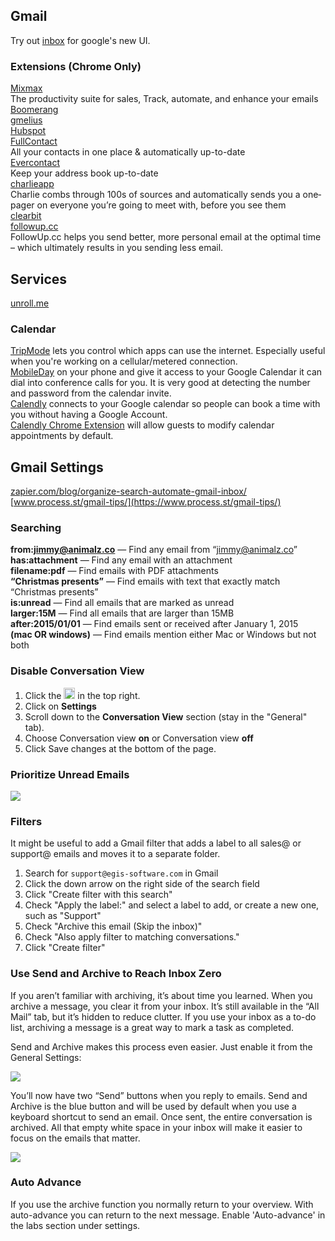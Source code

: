 ## Gmail

Try out [inbox](https://www.google.com/inbox/) for google's new UI.  

### Extensions (Chrome Only)


[Mixmax](https://mixmax.com/)  
The productivity suite for sales, Track, automate, and enhance your emails  
[Boomerang](http://www.boomeranggmail.com/)  
[gmelius](https://gmelius.com/)  
[Hubspot](https://chrome.google.com/webstore/detail/hubspot-sales/oiiaigjnkhngdbnoookogelabohpglmd?hl=en)  
[FullContact](fullcontact.com)  
All your contacts in one place & automatically up-to-date  
[Evercontact](http://www.evercontact.com/index.html)  
Keep your address book up-to-date  
[charlieapp](https://charlieapp.com/)  
Charlie combs through 100s of sources and automatically sends you a one‐pager on everyone you’re going to meet with, before you see them  
[clearbit](https://connect.clearbit.com/)  
[followup.cc](https://followup.cc/)  
 FollowUp.cc helps you send better, more personal email at the optimal time – which ultimately results in you sending less email.  
 
 
## Services
 
 [unroll.me](https://unroll.me/)



### Calendar

[TripMode](https://www.tripmode.ch/) lets you control which apps can use the internet. Especially useful when you're working on a cellular/metered connection.  
[MobileDay](https://mobileday.com/) on your phone and give it access to your Google Calendar it can dial into conference calls for you. It is very good at detecting the number and password from the calendar invite.  
[Calendly](https://calendly.com/) connects to your Google calendar so people can book a time with you without having a Google Account.  
[Calendly Chrome Extension](https://chrome.google.com/webstore/detail/google-calendar-guests-mo/hjhicmeghjagaicbkmhmbbnibhbkcfdb?hl=en)   will allow guests to modify calendar appointments by default.

## Gmail Settings

[zapier.com/blog/organize-search-automate-gmail-inbox/](https://zapier.com/blog/organize-search-automate-gmail-inbox/)  
[www.process.st/gmail-tips/](https://www.process.st/gmail-tips/)    

### Searching

**from:jimmy@animalz.co** — Find any email from “jimmy@animalz.co”  
**has:attachment** — Find any email with an attachment  
**filename:pdf** — Find emails with PDF attachments  
**“Christmas presents”** — Find emails with text that exactly match “Christmas presents”  
**is:unread** — Find all emails that are marked as unread  
**larger:15M** — Find all emails that are larger than 15MB  
**after:2015/01/01** — Find emails sent or received after January 1, 2015  
**(mac OR windows)** — Find emails mention either Mac or Windows but not both  

### Disable Conversation View

1. Click the <img src="http://lh6.ggpht.com/snsP5-ODgFFqVJhxS5La7OAqsAmO-GwYWWERMFPW5R4MXcxp0zUZ5Bq6lRFqrvk92lA=w18-h18" width="18" height="18" alt="Settings" title="Settings"> in the top right.
1. Click on  **Settings**
1. Scroll down to the **Conversation View** section (stay in the "General" tab).
1. Choose Conversation view **on** or Conversation view **off**
1. Click Save changes at the bottom of the page.

### Prioritize Unread Emails

<img src="https://www.process.st/wp-content/uploads/2016/05/Screenshot-2016-05-02-15.38.07.png">

### Filters

It might be useful to add a Gmail filter that adds a label to all sales@ or support@ emails and moves it to a separate folder.

1. Search for `support@egis-software.com` in Gmail
1. Click the down arrow on the right side of the search field
1. Click "Create filter with this search"
1. Check "Apply the label:" and select a label to add, or create a new one, such
   as "Support"
1. Check "Archive this email (Skip the inbox)"
1. Check "Also apply filter to matching conversations."
1. Click "Create filter"


### Use Send and Archive to Reach Inbox Zero

If you aren’t familiar with archiving, it’s about time you learned. When you archive a message, you clear it from your inbox. It’s still available in the “All Mail” tab, but it’s hidden to reduce clutter. If you use your inbox as a to-do list, archiving a message is a great way to mark a task as completed.

Send and Archive makes this process even easier. Just enable it from the General Settings:

<img src="https://www.process.st/wp-content/uploads/2016/05/Screenshot-2016-05-02-15.47.30.png">

You’ll now have two “Send” buttons when you reply to emails. Send and Archive is the blue button and will be used by default when you use a keyboard shortcut to send an email. Once sent, the entire conversation is archived. All that empty white space in your inbox will make it easier to focus on the emails that matter.

<img src="https://www.process.st/wp-content/uploads/2016/05/Screenshot-2016-05-02-15.50.55.png">


### Auto Advance

If you use the archive function you normally return to your overview.
With auto-advance you can return to the next message.
Enable 'Auto-advance' in the labs section under settings.

